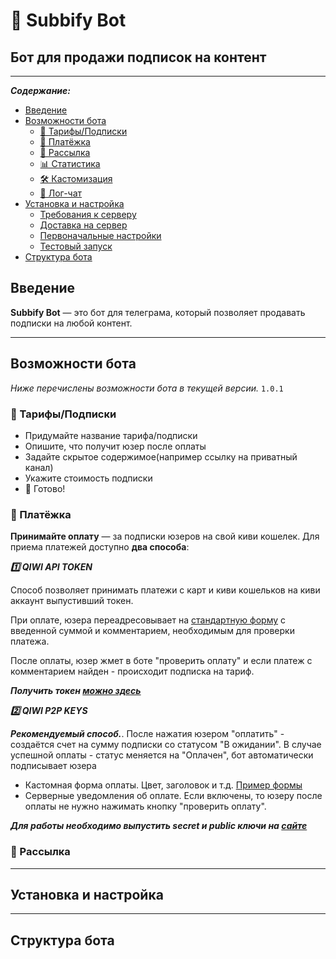 # 🤖 Subbify Bot
## Бот для продажи подписок на контент

---

***Содержание:***
- [Введение](#Introduction)
- [Возможности бота](#Features)
  - [🔑 Тарифы/Подписки](#Subs)
  - [🧮 Платёжка](#Merchant)
  - [📯 Рассылка](#Mail)
  - [📊 Статистика](#Graph)
  - [🛠️ Кастомизация](#Merchant)
  - [💬 Лог-чат](#Merchant)
- [Установка и настройка](#GettingStarted)
  - [Требования к серверу](#System)
  - [Доставка на сервер](#System)
  - [Первоначальные настройки](#System)
  - [Тестовый запуск](#TestRun)
- [Структура бота](#Scelet)

## Введение <a name="Introduction"></a>

**Subbify Bot** — это бот для телеграма, который позволяет продавать подписки на любой контент.

--- 

## Возможности бота <a name="Features"></a>
*Ниже перечислены возможности бота в текущей версии.* 
`1.0.1`

### 🔑 Тарифы/Подписки <a name="Subs"></a>

- Придумайте название тарифа/подписки
- Опишите, что получит юзер после оплаты
- Задайте скрытое содержимое(например ссылку на приватный канал)
- Укажите стоимость подписки
- 👏 Готово!

### 🧮 Платёжка <a name="Merchant"></a>

**Принимайте оплату** — за подписки юзеров на свой киви кошелек.
Для приема платежей доступно **два способа**:

***1️⃣ QIWI API TOKEN***

Способ позволяет принимать платежи с карт и киви кошельков на киви аккаунт выпустивший токен.

При оплате, юзера переадресовывает на [стандартную форму](https://qiwi.com/payment/form/99) с введенной суммой и комментарием, необходимым для проверки платежа.

После оплаты, юзер жмет в боте "проверить оплату" и если платеж с комментарием найден - происходит подписка на тариф.

***Получить токен [можно здесь](https://qiwi.com/api)***


***2️⃣ QIWI P2P KEYS***

***Рекомендуемый способ.***. После нажатия юзером "оплатить" - создаётся счет на сумму подписки со статусом "В ожидании". В случае успешной оплаты - статус меняется на "Оплачен", бот автоматически подписывает юзера

* Кастомная форма оплаты. Цвет, заголовок и т.д.
  [Пример формы](https://my.qiwi.com/Venyamyn-ChPi4jPOSMc)
* Серверные уведомления об оплате. 
  Если включены, то юзеру после оплаты не нужно нажимать кнопку "проверить оплату".

***Для работы необходимо выпустить secret и public ключи на [сайте](https://p2p.qiwi.com)***


### 📯 Рассылка <a name="Mail"></a>

---
## Установка и настройка <a name="GettingStarted"></a>
--- 
## Структура бота <a name="Scelet"></a>
